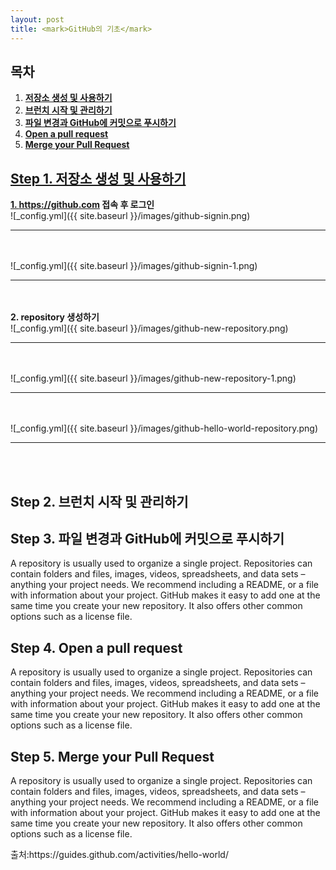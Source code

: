 ```yaml
---
layout: post
title: <mark>GitHub의 기초</mark>
---
```

<h2>목차</h2>
<div class="well">
<ol>
  <li><a href = "#step1"><b>저장소 생성 및 사용하기</b></a></li>
  <li><a href = "#step2"><b>브런치 시작 및 관리하기</b></li>
  <li><a href = "#step3"><b>파일 변경과 GitHub에 커밋으로 푸시하기</b></li>
  <li><a href = "#step4"><b>Open a pull request</b></li>
  <li><a href = "#step5"><b>Merge your Pull Request</b></li>
</ol>
</div>

<h2>Step 1. 저장소 생성 및 사용하기</h2>
<div class="well well-sm" id = "step1">
<b>1. <a href = "https://github.com">https://github.com</a> 접속 후 로그인</b>
</div>
![_config.yml]({{ site.baseurl }}/images/github-signin.png)
<hr><br><br>
![_config.yml]({{ site.baseurl }}/images/github-signin-1.png)
<hr><br><br>
<div class="well well-sm">
<b>2. repository 생성하기</b>
</div>
![_config.yml]({{ site.baseurl }}/images/github-new-repository.png)
<hr><br><br>
![_config.yml]({{ site.baseurl }}/images/github-new-repository-1.png)
<hr><br><br>
![_config.yml]({{ site.baseurl }}/images/github-hello-world-repository.png)
<hr><br><br>

<h2>Step 2. 브런치 시작 및 관리하기</h2>
<div class="well well-sm">

</div>

<h2>Step 3. 파일 변경과 GitHub에 커밋으로 푸시하기</h2>
<div class="well well-sm">
A repository is usually used to organize a single project. Repositories can contain folders and files, images, videos, spreadsheets, and data sets – anything your project needs. We recommend including a README, or a file with information about your project. GitHub makes it easy to add one at the same time you create your new repository. It also offers other common options such as a license file.
</div>

<h2>Step 4. Open a pull request</h2>
<div class="well well-sm">
A repository is usually used to organize a single project. Repositories can contain folders and files, images, videos, spreadsheets, and data sets – anything your project needs. We recommend including a README, or a file with information about your project. GitHub makes it easy to add one at the same time you create your new repository. It also offers other common options such as a license file.
</div>

<h2>Step 5. Merge your Pull Request</h2>
<div class="well well-sm">
A repository is usually used to organize a single project. Repositories can contain folders and files, images, videos, spreadsheets, and data sets – anything your project needs. We recommend including a README, or a file with information about your project. GitHub makes it easy to add one at the same time you create your new repository. It also offers other common options such as a license file.
</div>

<p>출처:https://guides.github.com/activities/hello-world/</p>
